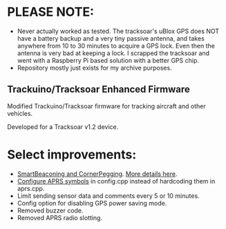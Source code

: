 # PLEASE NOTE:

- Never actually worked as tested. The tracksoar's uBlox GPS does NOT have a battery backup and a very tiny passive antenna, and takes anywhere from 10 to 30 minutes to acquire a GPS lock. Even then the antenna is very bad at keeping a lock. I scrapped the tracksoar and went with a Raspberry Pi based solution with a better GPS chip.
- Repository mostly just exists for my archive purposes.


## Trackuino/Tracksoar Enhanced Firmware
Modified Trackuino/Tracksoar firmware for tracking aircraft and other vehicles.

Developed for a Tracksoar v1.2 device. 

# Select improvements:
- [SmartBeaconing and CornerPegging](http://www.hamhud.net/hh2/smartbeacon.html). [More details here](http://info.aprs.net/index.php?title=SmartBeaconing).
- [Configure APRS symbols](https://github.com/wb2osz/direwolf/blob/612c2dc92887f393c84215d07bf374e045e569b6/symbols-new.txt) in config.cpp instead of hardcoding them in aprs.cpp.
- Limit sending sensor data and comments every 5 or 10 minutes.
- Config option for disabling GPS power saving mode.
- Removed buzzer code.
- Removed APRS radio slotting.
